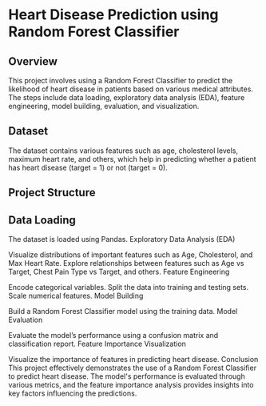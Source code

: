 # Heart Disease Prediction using Random Forest Classifier

## Overview

This project involves using a Random Forest Classifier to predict the likelihood of heart disease in patients based on various medical attributes. The steps include data loading, exploratory data analysis (EDA), feature engineering, model building, evaluation, and visualization.

## Dataset
The dataset contains various features such as age, cholesterol levels, maximum heart rate, and others, which help in predicting whether a patient has heart disease (target = 1) or not (target = 0).

## Project Structure

## Data Loading

The dataset is loaded using Pandas.
Exploratory Data Analysis (EDA)

Visualize distributions of important features such as Age, Cholesterol, and Max Heart Rate.
Explore relationships between features such as Age vs Target, Chest Pain Type vs Target, and others.
Feature Engineering

Encode categorical variables.
Split the data into training and testing sets.
Scale numerical features.
Model Building

Build a Random Forest Classifier model using the training data.
Model Evaluation

Evaluate the model’s performance using a confusion matrix and classification report.
Feature Importance Visualization

Visualize the importance of features in predicting heart disease.
Conclusion
This project effectively demonstrates the use of a Random Forest Classifier to predict heart disease. The model's performance is evaluated through various metrics, and the feature importance analysis provides insights into key factors influencing the predictions.
